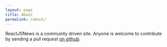 ```yaml
---
layout: page
title: About
permalink: /about/
---
```


ReactJSNews is a community driven site. Anyone is welcome to contribute by sending a pull request [on github](https://github.com/Legitcode/ReactJSNews/).